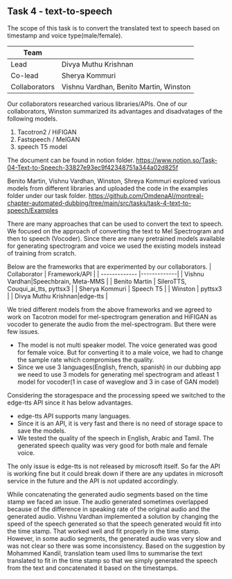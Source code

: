 ## Task 4 - text-to-speech
The scope of this task is to convert the translated text to speech based on timestamp and voice type(male/female). 
 

| Team       |           |
| ------------- |-------------|
| Lead       | Divya Muthu Krishnan          |
| Co-lead | Sherya Kommuri|
| Collaborators |Vishnu Vardhan, Benito Martin, Winston   | 

Our collaborators researched various libraries/APIs. One of our collaborators, Winston summarized its advantages and disadvatages of the following models. 
1. Tacotron2 / HiFIGAN
2. Fastspeech / MelGAN
3. speech T5 model

The document can be found in notion folder. https://www.notion.so/Task-04-Text-to-Speech-33827e93ec9f42348751a344a02d825f

Benito Martin, Vishnu Vardhan, Winston, Shreya Kommuri explored various models from different libraries and uploaded the code in the examples folder under our task folder. https://github.com/OmdenaAI/montreal-chapter-automated-dubbing/tree/main/src/tasks/task-4-text-to-speech/Examples

There are many approaches that can be used to convert the text to speech. We focused on the approach of converting the text to  Mel Spectrogram and then to speech (Vocoder). Since there are many pretrained models available for generating spectrogram and voice we used the existing models instead of training from scratch.

Below are the frameworks that are experimented by our collaborators.
| Collaborator        | Framework/API           |
| ------------- |-------------|
| Vishnu Vardhan|Speechbrain, Meta-MMS   | 
| Benito Martin | SileroTTS, Couqui_ai_tts, pyttsx3      | 
| Sherya Kommuri | Speech T5      | 
| Winston | pyttsx3      |
| Divya Muthu Krishnan|edge-tts | 

We tried different models from the above frameworks and we agreed to work on Tacotron model for mel-spectrogram generation and HiFIGAN as vocoder to generate the audio from the mel-spectrogram. But there were few issues. 
- The model is not multi speaker model. The voice generated was good for female voice. But for converting it to a male voice, we had to change the sample rate which compromises the quality. 
- Since we use 3 languages(English, french, spanish) in our dubbing app we need to use 3 models for generating mel spectrogram and atleast 1 model for vocoder(1 in case of waveglow and 3 in case of GAN model)

Considering the storagespace and the processing speed we switched to the edge-tts API since it has below advantages. 
- edge-tts API supports many languages. 
- Since it is an API, it is very fast and there is no need of storage space to save the models. 
- We tested the quality of the speech in English, Arabic and Tamil. The generated speech quality was very good for both male and female voice.

The only issue is edge-tts is not released by microsoft itself. So far the API is working fine but it could break down if  there are any updates in microsoft service in the future and the API is not updated accordingly.

While concatenating the generated audio segments based on the time stamp we faced an issue. The audio generated sometimes overlapped because of the difference in speaking rate of the original audio and the generated audio. Vishnu Vardhan implemented a solution by changing the speed of the speech generated so that the speech generated would fit into the time stamp. That worked well and fit properly in the time stamp. However, in some audio segments, the generated audio was very slow and was not clear so there was some inconsistency. Based on the suggestion by Mohammed Kandil, translation team used llms to summarise the text translated to fit in the time stamp so that we simply generated the speech from the text and concatenated it based on the timestamps.


